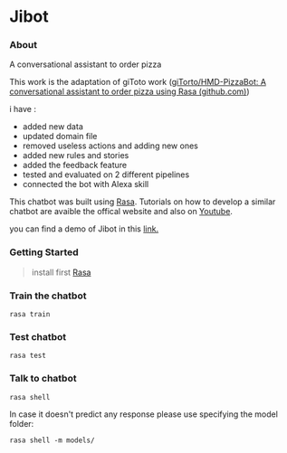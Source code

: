 # Jibot

### About

A conversational assistant to order pizza

This work is the adaptation of giToto work ([giTorto/HMD-PizzaBot: A conversational assistant to order pizza using Rasa (github.com)](https://github.com/giTorto/HMD-PizzaBot))

i have  :

* added new data
* updated domain file
* removed useless actions and adding new ones
* added new rules and stories
* added the feedback feature
* tested and evaluated on 2 different pipelines
* connected the bot with Alexa skill

This chatbot was built using [Rasa](https://rasa.com/docs/getting-started/). Tutorials on how to develop a similar chatbot are avaible the offical website and also on [Youtube](https://www.youtube.com/watch?v=rlAQWbhwqLA&list=PL75e0qA87dlHQny7z43NduZHPo6qd-cRc).

you can find a demo of Jibot in this [link.](https://drive.google.com/drive/folders/1_fACdk-jXpLgPhgtMaODoHcMvSXY5N5Z?usp=share_link)

### Getting Started

> install first [Rasa](https://rasa.com/docs/rasa/user-guide/installation/#installation)

### Train the chatbot

```
rasa train
```

### Test chatbot

```
rasa test
```

### Talk to chatbot

```
rasa shell
```

In case it doesn't predict any response please use specifying the model folder:

```commandline
rasa shell -m models/
```
